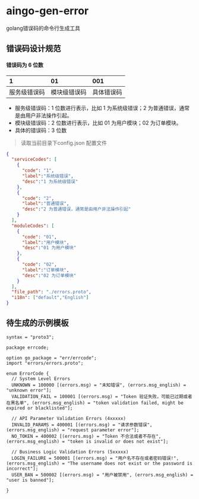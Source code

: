 # aingo-gen-error
golang错误码的命令行生成工具


## 错误码设计规范
#### 错误码为 6 位数

| 1 | 01 | 001   |
| :------ | :------ |:------|
| 服务级错误码 | 模块级错误码 | 具体错误码 |

- 服务级错误码：1 位数进行表示，比如 1 为系统级错误；2 为普通错误，通常是由用户非法操作引起。
- 模块级错误码：2 位数进行表示，比如 01 为用户模块；02 为订单模块。
- 具体的错误码：3 位数

> 读取当前目录下config.json 配置文件

```json
{
  "serviceCodes": [
    {
      "code": "1",
      "label":"系统级错误",
      "desc":"1 为系统级错误"
    },
    {
      "code": "2",
      "label":"普通错误",
      "desc":"2 为普通错误，通常是由用户非法操作引起"
    }
  ],
  "moduleCodes": [
    {
      "code": "01",
      "label":"用户模块",
      "desc":"01 为用户模块"
    },
    {
      "code": "02",
      "label":"订单模块",
      "desc":"02 为订单模块"
    }
  ],
  "file_path": "./errors.proto",
  "i18n": ["default","English"]
}
```

## 待生成的示例模板

```golang
syntax = "proto3";

package errcode;

option go_package = "err/errcode";
import "errors/errors.proto";

enum ErrorCode {
  // System Level Errors
  UNKNOWN = 100000 [(errors.msg) = "未知错误", (errors.msg_english) = "unknown error"];
  VALIDATION_FAIL = 100001 [(errors.msg) = "Token 验证失败，可能已过期或者在黑名单", (errors.msg_english) = "token validation failed, might be expired or blacklisted"];

  // API Parameter Validation Errors (4xxxxx)
  INVALID_PARAMS = 400001 [(errors.msg) = "请求参数错误", (errors.msg_english) = "request parameter error"];
  NO_TOKEN = 400002 [(errors.msg) = "Token 不合法或者不存在", (errors.msg_english) = "token is invalid or does not exist"];

  // Business Logic Validation Errors (5xxxxx)
  LOGIN_FAILURE = 500001 [(errors.msg) = "用户名不存在或者密码错误!", (errors.msg_english) = "The username does not exist or the password is incorrect"];
  USER_BAN = 500002 [(errors.msg) = "用户被禁用", (errors.msg_english) = "user is banned"];

}
```
